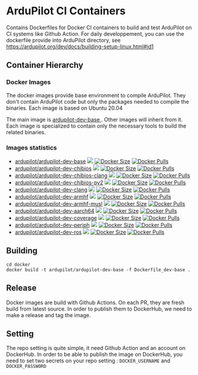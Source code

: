 # ArduPilot CI Containers

Contains Dockerfiles for Docker CI containers to build and test ArduPilot on CI systems like Github Action.
For daily developpement, you can use the dockerfile provide into ArduPilot directory, see https://ardupilot.org/dev/docs/building-setup-linux.html#id1

## Container Hierarchy

### Docker Images

The docker images provide base environment to compile ArduPilot. They don't contain ArduPilot code but only the packages needed to compile the binaries. Each image is based on Ubuntu 20.04

The main image is [ardupilot-dev-base ](Dockerfile_dev-base). Other images will inherit from it.
Each image is specialized to contain only the necessary tools to build the related binaries.

### Images statistics

- [ardupilot/ardupilot-dev-base](https://hub.docker.com/r/ardupilot/ardupilot-dev-base) [![](https://images.microbadger.com/badges/image/ardupilot/ardupilot-dev-base.svg)](http://microbadger.com/images/ardupilot/ardupilot-dev-base) [![Docker Size](https://img.shields.io/docker/image-size/ardupilot/ardupilot-dev-base/latest)](https://hub.docker.com/r/ardupilot/ardupilot-dev-base) [![Docker Pulls](https://img.shields.io/docker/pulls/ardupilot/ardupilot-dev-base.svg)](https://hub.docker.com/r/ardupilot/ardupilot-dev-base)
- [ardupilot/ardupilot-dev-chibios](https://hub.docker.com/r/ardupilot/ardupilot-dev-chibios) [![](https://images.microbadger.com/badges/image/ardupilot/ardupilot-dev-chibios.svg)](http://microbadger.com/images/ardupilot/ardupilot-dev-chibios) [![Docker Size](https://img.shields.io/docker/image-size/ardupilot/ardupilot-dev-chibios/latest)](https://hub.docker.com/r/ardupilot/ardupilot-dev-chibios) [![Docker Pulls](https://img.shields.io/docker/pulls/ardupilot/ardupilot-dev-chibios.svg)](https://hub.docker.com/r/ardupilot/ardupilot-dev-chibios)
- [ardupilot/ardupilot-dev-chibios-clang](https://hub.docker.com/r/ardupilot/ardupilot-dev-chibios-clang) [![](https://images.microbadger.com/badges/image/ardupilot/ardupilot-dev-chibios-clang.svg)](http://microbadger.com/images/ardupilot/ardupilot-dev-chibios-clang) [![Docker Size](https://img.shields.io/docker/image-size/ardupilot/ardupilot-dev-chibios-clang/latest)](https://hub.docker.com/r/ardupilot/ardupilot-dev-chibios-clang) [![Docker Pulls](https://img.shields.io/docker/pulls/ardupilot/ardupilot-dev-chibios-clang.svg)](https://hub.docker.com/r/ardupilot/ardupilot-dev-chibios-clang)
- [ardupilot/ardupilot-dev-chibios-py2](https://hub.docker.com/r/ardupilot/ardupilot-dev-chibios-py2) [![](https://images.microbadger.com/badges/image/ardupilot/ardupilot-dev-chibios-py2.svg)](http://microbadger.com/images/ardupilot/ardupilot-dev-chibios-py2) [![Docker Size](https://img.shields.io/docker/image-size/ardupilot/ardupilot-dev-chibios-py2/latest)](https://hub.docker.com/r/ardupilot/ardupilot-dev-chibios-py2) [![Docker Pulls](https://img.shields.io/docker/pulls/ardupilot/ardupilot-dev-chibios-py2.svg)](https://hub.docker.com/r/ardupilot/ardupilot-dev-chibios-py2)
- [ardupilot/ardupilot-dev-clang](https://hub.docker.com/r/ardupilot/ardupilot-dev-clang) [![](https://images.microbadger.com/badges/image/ardupilot/ardupilot-dev-clang.svg)](http://microbadger.com/images/ardupilot/ardupilot-dev-clang) [![Docker Size](https://img.shields.io/docker/image-size/ardupilot/ardupilot-dev-clang/latest)](https://hub.docker.com/r/ardupilot/ardupilot-dev-clang) [![Docker Pulls](https://img.shields.io/docker/pulls/ardupilot/ardupilot-dev-clang.svg)](https://hub.docker.com/r/ardupilot/ardupilot-dev-clang)
- [ardupilot/ardupilot-dev-armhf](https://hub.docker.com/r/ardupilot/ardupilot-dev-armhf) [![](https://images.microbadger.com/badges/image/ardupilot/ardupilot-dev-armhf.svg)](http://microbadger.com/images/ardupilot/ardupilot-dev-armhf) [![Docker Size](https://img.shields.io/docker/image-size/ardupilot/ardupilot-dev-armhf/latest)](https://hub.docker.com/r/ardupilot/ardupilot-dev-armhf) [![Docker Pulls](https://img.shields.io/docker/pulls/ardupilot/ardupilot-dev-armhf.svg)](https://hub.docker.com/r/ardupilot/ardupilot-dev-armhf)
- [ardupilot/ardupilot-dev-armhf-musl](https://hub.docker.com/r/ardupilot/ardupilot-dev-armhf-musl) [![](https://images.microbadger.com/badges/image/ardupilot/ardupilot-dev-armhf-musl.svg)](http://microbadger.com/images/ardupilot/ardupilot-dev-armhf-musl) [![Docker Size](https://img.shields.io/docker/image-size/ardupilot/ardupilot-dev-armhf-musl/latest)](https://hub.docker.com/r/ardupilot/ardupilot-dev-armhf-musl) [![Docker Pulls](https://img.shields.io/docker/pulls/ardupilot/ardupilot-dev-armhf-musl.svg)](https://hub.docker.com/r/ardupilot/ardupilot-dev-armhf-musl)
- [ardupilot/ardupilot-dev-aarch64](https://hub.docker.com/r/ardupilot/ardupilot-dev-aarch64) [![](https://images.microbadger.com/badges/image/ardupilot/ardupilot-dev-aarch64.svg)](http://microbadger.com/images/ardupilot/ardupilot-dev-aarch64) [![Docker Size](https://img.shields.io/docker/image-size/ardupilot/ardupilot-dev-aarch64/latest)](https://hub.docker.com/r/ardupilot/ardupilot-dev-aarch64) [![Docker Pulls](https://img.shields.io/docker/pulls/ardupilot/ardupilot-dev-aarch64.svg)](https://hub.docker.com/r/ardupilot/ardupilot-dev-aarch64)
- [ardupilot/ardupilot-dev-coverage](https://hub.docker.com/r/ardupilot/ardupilot-dev-coverage) [![](https://images.microbadger.com/badges/image/ardupilot/ardupilot-dev-coverage.svg)](http://microbadger.com/images/ardupilot/ardupilot-dev-coverage) [![Docker Size](https://img.shields.io/docker/image-size/ardupilot/ardupilot-dev-coverage/latest)](https://hub.docker.com/r/ardupilot/ardupilot-dev-coverage) [![Docker Pulls](https://img.shields.io/docker/pulls/ardupilot/ardupilot-dev-coverage.svg)](https://hub.docker.com/r/ardupilot/ardupilot-dev-coverage)
- [ardupilot/ardupilot-dev-periph](https://hub.docker.com/r/ardupilot/ardupilot-dev-periph) [![](https://images.microbadger.com/badges/image/ardupilot/ardupilot-dev-periph.svg)](http://microbadger.com/images/ardupilot/ardupilot-dev-periph) [![Docker Size](https://img.shields.io/docker/image-size/ardupilot/ardupilot-dev-periph/latest)](https://hub.docker.com/r/ardupilot/ardupilot-dev-periph) [![Docker Pulls](https://img.shields.io/docker/pulls/ardupilot/ardupilot-dev-periph.svg)](https://hub.docker.com/r/ardupilot/ardupilot-dev-periph)
- [ardupilot/ardupilot-dev-ros](https://hub.docker.com/r/ardupilot/ardupilot-dev-ros) [![](https://images.microbadger.com/badges/image/ardupilot/ardupilot-dev-ros.svg)](http://microbadger.com/images/ardupilot/ardupilot-dev-ros) [![Docker Size](https://img.shields.io/docker/image-size/ardupilot/ardupilot-dev-ros/latest)](https://hub.docker.com/r/ardupilot/ardupilot-dev-ros) [![Docker Pulls](https://img.shields.io/docker/pulls/ardupilot/ardupilot-dev-ros.svg)](https://hub.docker.com/r/ardupilot/ardupilot-dev-ros)


## Building

```
cd docker
docker build -t ardupilot/ardupilot-dev-base -f Dockerfile_dev-base .
```

## Release

Docker images are build with Github Actions. On each PR, they are fresh build from latest source.
In order to publish them to DockerHub, we need to make a release and tag the image.

## Setting

The repo setting is quite simple, it need Github Action and an account on DockerHub.
In order to be able to publish the image on DockerHub, you need to set two secrets on your repo setting :
`DOCKER_USERNAME` and `DOCKER_PASSWORD`

